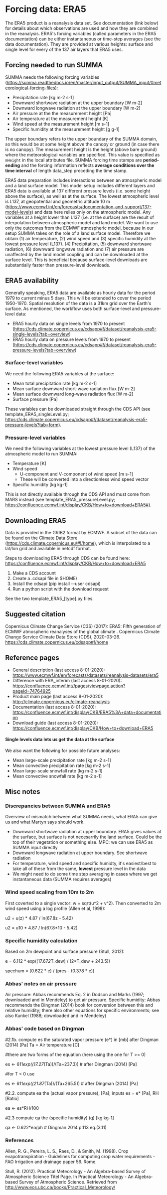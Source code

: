 # Forcing data: ERA5 

The ERA5 product is a reanalysis data set. See documentation (link below) for details about which observations are used and how they are combined in the reanalysis. ERA5's forcing variables (called parameters in the ERA5 documentation) can be either instantaneous or time-step averages (see the data documentation). They are provided at various heights: surface and single level for every of the 137 air layers that ERA5 uses. 


## Forcing needed to run SUMMA

SUMMA needs the following forcing variables (https://summa.readthedocs.io/en/master/input_output/SUMMA_input/#meteorological-forcing-files):
- Precipitation rate [kg m-2 s-1]
- Downward shortwave radiation at the upper boundary [W m-2]
- Downward longwave radiation at the upper boundary [W m-2]
- Air pressure at the the measurement height [Pa]
- Air temperature at the measurement height [K]
- Wind speed at the measurement height [m s-1]
- Specific humidity at the measurement height [g g-1]

The upper boundary refers to the upper boundary of the SUMMA domain, so this would be at some height above the canopy or ground (in case there is no canopy). The measurement height is the height (above bare ground) where the meteorological variables are specified. This value is specified as `mHeight` in the local attributes file. SUMMA forcing time stamps are **period-ending** and the forcing information reflects **average conditions over the time interval** of length data_step preceding the time stamp.

ERA5 data preparation includes interactions between an atmospheric model and a land surface model. This model setup includes different layers and ERA5 data is available at 137 different pressure levels (i.e. some height above the surface), as well as at the surface. The lowest atmospheric level is L137, at geopotential and geometric altitude 10 m (https://www.ecmwf.int/en/forecasts/documentation-and-support/137-model-levels) and data here relies only on the atmospheric model. Any variables at a height lower than L137 (i.e. at the surface) are the result of interpolation between atmospheric model and land model. We want to use only the outcomes from the ECMWF atmospheric model, because in our setup SUMMA takes on the role of a land surface model. Therefore we obtain (1) air temperature, (2) wind speed and (3) specific humidity at the lowest pressure level (L137). (4) Precipitation, (5) downward shortwave radiation, (6) downward longwave radiation and (7) air pressure are unaffected by the land model coupling and can be downloaded at the surface level. This is beneficial because surface-level downloads are substantially faster than pressure-level downloads.


## ERA5 availability

Generally speaking, ERA5 data are available as hourly data for the period 1979 to current minus 5 days. This will be extended to cover the period 1950-1970. Spatial resolution of the data is a 31km grid over the Earth's surface. As mentioned, the workflow uses both surface-level and pressure-level data:

- ERA5 hourly data on single levels from 1970 to present (https://cds.climate.copernicus.eu/cdsapp#!/dataset/reanalysis-era5-single-levels?tab=overview)
- ERA5 hourly data on pressure levels from 1970 to present (https://cds.climate.copernicus.eu/cdsapp#!/dataset/reanalysis-era5-pressure-levels?tab=overview)

### Surface-level variables

We need the following ERA5 variables at the surface:
- Mean total precipitation rate [kg m-2 s-1]
- Mean surface downward short-wave radiation flux [W m-2]
- Mean surface downward long-wave radiation flux [W m-2]
- Surface pressure [Pa]

These variables can be downloaded straight through the CDS API (see template_ERA5_singleLevel.py; https://cds.climate.copernicus.eu/cdsapp#!/dataset/reanalysis-era5-pressure-levels?tab=form).


### Pressure-level variables

We need the following variables at the lowest pressure level (L137) of the atmospheric model to run SUMMA:
- Temperature [K]
- Wind speed
    - U-component and V-component of wind speed [m s-1]
    - These will be converted into a directionless wind speed vector 
- Specific humidity [kg kg-1]

This is not directly available through the CDS API and must come from MARS instead (see template_ERA5_pressureLevel.py; https://confluence.ecmwf.int/display/CKB/How+to+download+ERA5#).


## Downloading ERA5
Data is provided in the GRIB2 format by ECMWF. A subset of the data can be found on the Climate Data Store (https://cds.climate.copernicus.eu/#!/home), which is interpolated to a lat/lon grid and available in netcdf format.

Steps to downloading ERA5 through CDS can be found here: https://confluence.ecmwf.int/display/CKB/How+to+download+ERA5
1. Make a CDS account
2. Create a .cdsapi file in $HOME/
3. Install the cdsapi (pip install --user cdsapi)
4. Run a python script with the download request

See the two template_ERA5_[type].py files.


## Suggested citation
Copernicus Climate Change Service (C3S) (2017): ERA5: Fifth generation of ECMWF atmospheric reanalyses of the global climate . Copernicus Climate Change Service Climate Data Store (CDS), 2020-03-26. https://cds.climate.copernicus.eu/cdsapp#!/home


## Reference pages
- General description (last access 8-01-2020): https://www.ecmwf.int/en/forecasts/datasets/reanalysis-datasets/era5
- Difference with ERA_interim (last access 8-01-2020): https://confluence.ecmwf.int//pages/viewpage.action?pageId=74764925
- Product main page (last access 8-01-2020): http://climate.copernicus.eu/climate-reanalysis
- Documentation (last access 8-01-2020): https://confluence.ecmwf.int/display/CKB/ERA5%3A+data+documentation
- Download guide (last access 8-01-2020): https://confluence.ecmwf.int/display/CKB/How+to+download+ERA5




#### Single levels data lets us get the data at the surface
We also want the following for possible future analyses:
- Mean large-scale precipitation rate [kg m-2 s-1]
- Mean convective precipitation rate [kg m-2 s-1]
- Mean large-scale snowfall rate [kg m-2 s-1]
- Mean convective snowfall rate [kg m-2 s-1]




## Misc notes

### Discrepancies between SUMMA and ERA5
Overview of mismatch between what SUMMA needs, what ERA5 can give us and what Martyn says should work.

- Downward shortwave radiation at upper boundary. ERA5 gives values at the surface, but surface is not necesarrily the land surface. Could be the top of their vegetation or something else. MPC: we can use ERA5 as SUMMA input directly
- Downward longwave radiation at upper boundary. See shortwave radiation
- For temperature, wind speed and specific humidty, it's easiest/best to take all of these from the same, **lowest** pressure level in the data
- We might need to do some time step averaging in cases where we get instantaneous data (SUMMA requires averages)


### Wind speed scaling from 10m to 2m
First coverted to a single vector: w = sqrt(u^2 + v^2).
Then converted to 2m wind speed using a log profile (Allen et al, 1998):

u2 = u(z) * 4.87 / ln(67.8z - 5.42)

u2 = u10  * 4.87 / ln(67.8\*10 - 5.42) 


### Specific humidity calculation
Based on 2m dewpoint and surface pressure (Stull, 2012): 

e = 6.112 \* exp((17.67*2*T_dew) / (2\*T_dew + 243.5))

spechum = (0.622 * e)  / (pres - (0.378 * e))

### Abbas' notes on air pressure
Air pressure: Abbas recommends Eq. 2 in Dodson and Marks (1997; downloaded and in Mendeley) to get air pressure. 
Specific humidity: Abbas recommends the Dingman (2014) book for conversion between this and relative humidity; there also other equations for specific environments; see also Kunkel (1988; downloaded and in Mendeley)


### Abbas' code based on Dingman
#2.1b. compute es the saturated vapor pressure (e*) in [mb] after Dingman (2014) [Pa] Ta = Air temperature [C]

#there are two forms of the equation (here using the one for T >= 0)

es <- 611*exp((17.27*(Ta))/(Ta+237.3))  # after Dingman (2014) [Pa]

#for T < 0 use

es <- 611*exp((21.87*(Ta))/(Ta+265.5))  # after Dingman (2014) [Pa]

#2.2. compute ea the (actual vapor pressure), [Pa]; inputs es = e* [Pa], RH [Ratio]

ea <- es*RH/100

#2.3 compute qa the (specific humidity) (q) [kg kg-1]

qa <- 0.622*ea/ph # Dingman 2014 p.113 eq.(3.11)


### References
Allen, R. G., Pereira, L. S., Raes, D., & Smith, M. (1998). Crop evapotranspiration - Guidelines for computing crop water requirements - FAO Irrigation and drainage paper 56. Rome.

Stull, R. (2012). Practical Meteorology - An Algebra-based Survey of Atmospheric Science Titel Page. In Practical Meteorology - An Algebra-based Survey of Atmospheric Science. Retrieved from http://www.eos.ubc.ca/books/Practical_Meteorology/
